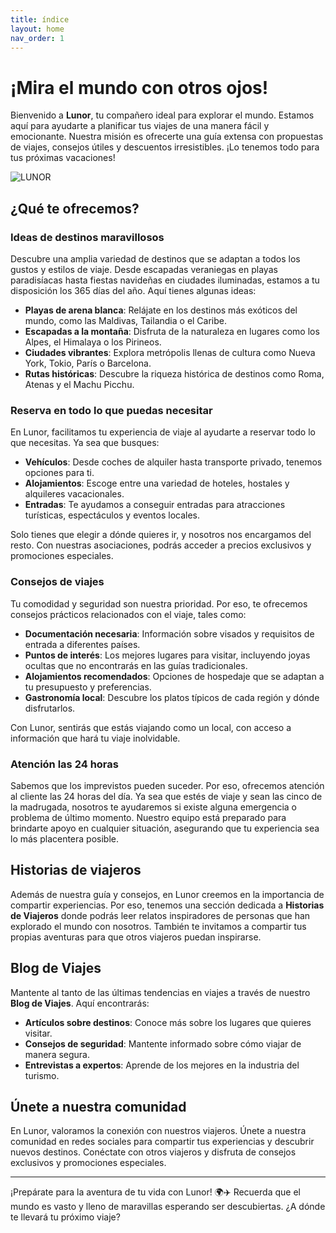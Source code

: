 ```yaml
---
title: índice
layout: home
nav_order: 1
---
```


# ¡Mira el mundo con otros ojos!

Bienvenido a **Lunor**, tu compañero ideal para explorar el mundo. Estamos aquí para ayudarte a planificar tus viajes de una manera fácil y emocionante. Nuestra misión es ofrecerte una guía extensa con propuestas de viajes, consejos útiles y descuentos irresistibles. ¡Lo tenemos todo para tus próximas vacaciones!

![LUNOR](https://drive.google.com/uc?id=1bAL0J7J6lPeGD3DLktOffKZiyxBxwIvq)

## ¿Qué te ofrecemos?

### Ideas de destinos maravillosos
Descubre una amplia variedad de destinos que se adaptan a todos los gustos y estilos de viaje. Desde escapadas veraniegas en playas paradisíacas hasta fiestas navideñas en ciudades iluminadas, estamos a tu disposición los 365 días del año. Aquí tienes algunas ideas:

- **Playas de arena blanca**: Relájate en los destinos más exóticos del mundo, como las Maldivas, Tailandia o el Caribe.
- **Escapadas a la montaña**: Disfruta de la naturaleza en lugares como los Alpes, el Himalaya o los Pirineos.
- **Ciudades vibrantes**: Explora metrópolis llenas de cultura como Nueva York, Tokio, París o Barcelona.
- **Rutas históricas**: Descubre la riqueza histórica de destinos como Roma, Atenas y el Machu Picchu.

### Reserva en todo lo que puedas necesitar
En Lunor, facilitamos tu experiencia de viaje al ayudarte a reservar todo lo que necesitas. Ya sea que busques:

- **Vehículos**: Desde coches de alquiler hasta transporte privado, tenemos opciones para ti.
- **Alojamientos**: Escoge entre una variedad de hoteles, hostales y alquileres vacacionales.
- **Entradas**: Te ayudamos a conseguir entradas para atracciones turísticas, espectáculos y eventos locales.

Solo tienes que elegir a dónde quieres ir, y nosotros nos encargamos del resto. Con nuestras asociaciones, podrás acceder a precios exclusivos y promociones especiales.

### Consejos de viajes
Tu comodidad y seguridad son nuestra prioridad. Por eso, te ofrecemos consejos prácticos relacionados con el viaje, tales como:

- **Documentación necesaria**: Información sobre visados y requisitos de entrada a diferentes países.
- **Puntos de interés**: Los mejores lugares para visitar, incluyendo joyas ocultas que no encontrarás en las guías tradicionales.
- **Alojamientos recomendados**: Opciones de hospedaje que se adaptan a tu presupuesto y preferencias.
- **Gastronomía local**: Descubre los platos típicos de cada región y dónde disfrutarlos.

Con Lunor, sentirás que estás viajando como un local, con acceso a información que hará tu viaje inolvidable.

### Atención las 24 horas
Sabemos que los imprevistos pueden suceder. Por eso, ofrecemos atención al cliente las 24 horas del día. Ya sea que estés de viaje y sean las cinco de la madrugada, nosotros te ayudaremos si existe alguna emergencia o problema de último momento. Nuestro equipo está preparado para brindarte apoyo en cualquier situación, asegurando que tu experiencia sea lo más placentera posible.

## Historias de viajeros
Además de nuestra guía y consejos, en Lunor creemos en la importancia de compartir experiencias. Por eso, tenemos una sección dedicada a **Historias de Viajeros** donde podrás leer relatos inspiradores de personas que han explorado el mundo con nosotros. También te invitamos a compartir tus propias aventuras para que otros viajeros puedan inspirarse.

## Blog de Viajes
Mantente al tanto de las últimas tendencias en viajes a través de nuestro **Blog de Viajes**. Aquí encontrarás:

- **Artículos sobre destinos**: Conoce más sobre los lugares que quieres visitar.
- **Consejos de seguridad**: Mantente informado sobre cómo viajar de manera segura.
- **Entrevistas a expertos**: Aprende de los mejores en la industria del turismo.

## Únete a nuestra comunidad
En Lunor, valoramos la conexión con nuestros viajeros. Únete a nuestra comunidad en redes sociales para compartir tus experiencias y descubrir nuevos destinos. Conéctate con otros viajeros y disfruta de consejos exclusivos y promociones especiales.

---

¡Prepárate para la aventura de tu vida con Lunor! 🌍✈️
Recuerda que el mundo es vasto y lleno de maravillas esperando ser descubiertas. ¿A dónde te llevará tu próximo viaje?






